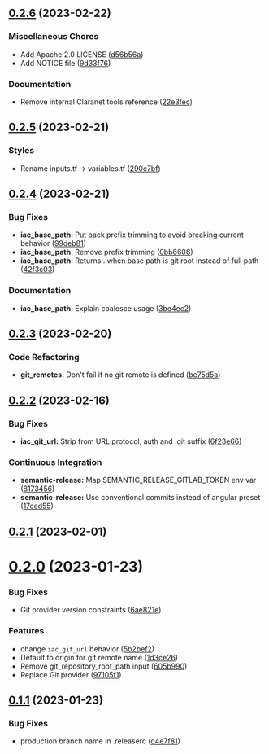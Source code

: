 ## [0.2.6](https://git.fr.clara.net/claranet/projects/cloud/ccoe/claranet-terraform-default-tags/compare/v0.2.5...v0.2.6) (2023-02-22)


### Miscellaneous Chores

* Add Apache 2.0 LICENSE ([d56b56a](https://git.fr.clara.net/claranet/projects/cloud/ccoe/claranet-terraform-default-tags/commit/d56b56ac4d33811d43729da1421badfcb90f7220))
* Add NOTICE file ([9d33f76](https://git.fr.clara.net/claranet/projects/cloud/ccoe/claranet-terraform-default-tags/commit/9d33f76ee03dbf5b401933bdcf8f1550075cb8a4))


### Documentation

* Remove internal Claranet tools reference ([22e3fec](https://git.fr.clara.net/claranet/projects/cloud/ccoe/claranet-terraform-default-tags/commit/22e3fecfbdb41b8e895a4532774e7b7461fd05dc))

## [0.2.5](https://git.fr.clara.net/claranet/projects/cloud/ccoe/claranet-terraform-default-tags/compare/v0.2.4...v0.2.5) (2023-02-21)


### Styles

* Rename inputs.tf -> variables.tf ([290c7bf](https://git.fr.clara.net/claranet/projects/cloud/ccoe/claranet-terraform-default-tags/commit/290c7bfaac6e241b1ca7f7daee2e67ffb98bad9d))

## [0.2.4](https://git.fr.clara.net/claranet/projects/cloud/ccoe/claranet-terraform-default-tags/compare/v0.2.3...v0.2.4) (2023-02-21)


### Bug Fixes

* **iac_base_path:** Put back prefix trimming to avoid breaking current behavior ([99deb81](https://git.fr.clara.net/claranet/projects/cloud/ccoe/claranet-terraform-default-tags/commit/99deb81cefaf8746551475f496e6fc7ec66db075))
* **iac_base_path:** Remove prefix trimming ([0bb6606](https://git.fr.clara.net/claranet/projects/cloud/ccoe/claranet-terraform-default-tags/commit/0bb66060294de087e6073bf9e5839940edbe7634))
* **iac_base_path:** Returns . when base path is git root instead of full path ([42f3c03](https://git.fr.clara.net/claranet/projects/cloud/ccoe/claranet-terraform-default-tags/commit/42f3c038d2d99b58ecda5ec44ea32e53eaea2aa9))


### Documentation

* **iac_base_path:** Explain coalesce usage ([3be4ec2](https://git.fr.clara.net/claranet/projects/cloud/ccoe/claranet-terraform-default-tags/commit/3be4ec257a96d08513b840bc3f240c2bfaadc29b))

## [0.2.3](https://git.fr.clara.net/claranet/projects/cloud/ccoe/claranet-terraform-default-tags/compare/v0.2.2...v0.2.3) (2023-02-20)


### Code Refactoring

* **git_remotes:** Don't fail if no git remote is defined ([be75d5a](https://git.fr.clara.net/claranet/projects/cloud/ccoe/claranet-terraform-default-tags/commit/be75d5ab0af8f12a7989977c46e3f69a458f9906))

## [0.2.2](https://git.fr.clara.net/claranet/projects/cloud/ccoe/claranet-terraform-default-tags/compare/v0.2.1...v0.2.2) (2023-02-16)


### Bug Fixes

* **iac_git_url:** Strip from URL protocol, auth and .git suffix ([6f23e66](https://git.fr.clara.net/claranet/projects/cloud/ccoe/claranet-terraform-default-tags/commit/6f23e661a2a7ba91ef417cd129c119626b19f230))


### Continuous Integration

* **semantic-release:** Map SEMANTIC_RELEASE_GITLAB_TOKEN env var ([8173456](https://git.fr.clara.net/claranet/projects/cloud/ccoe/claranet-terraform-default-tags/commit/81734566f1ecc5e5db37eea83ee8a985275435ea))
* **semantic-release:** Use conventional commits instead of angular preset ([17ced55](https://git.fr.clara.net/claranet/projects/cloud/ccoe/claranet-terraform-default-tags/commit/17ced55a8e47d506424b65829ecbdd174569851c))

## [0.2.1](https://git.fr.clara.net/claranet/projects/cloud/ccoe/claranet-terraform-default-tags/compare/v0.2.0...v0.2.1) (2023-02-01)

# [0.2.0](https://git.fr.clara.net/claranet/projects/cloud/ccoe/claranet-terraform-default-tags/compare/v0.1.1...v0.2.0) (2023-01-23)


### Bug Fixes

* Git provider version constraints ([6ae821e](https://git.fr.clara.net/claranet/projects/cloud/ccoe/claranet-terraform-default-tags/commit/6ae821e2f4bd4f03e5507428ab4832ee99aab19a))


### Features

* change `iac_git_url` behavior ([5b2bef2](https://git.fr.clara.net/claranet/projects/cloud/ccoe/claranet-terraform-default-tags/commit/5b2bef2d48a5bc9c4100f3b73b4f2b280424d51d))
* Default to origin for git remote name ([1d3ce26](https://git.fr.clara.net/claranet/projects/cloud/ccoe/claranet-terraform-default-tags/commit/1d3ce2632869598424d9327ab796802c41bc3459))
* Remove git_repository_root_path input ([605b990](https://git.fr.clara.net/claranet/projects/cloud/ccoe/claranet-terraform-default-tags/commit/605b990510a6632114f4b5cf48c1a9df82fe3380))
* Replace Git provider ([97105f1](https://git.fr.clara.net/claranet/projects/cloud/ccoe/claranet-terraform-default-tags/commit/97105f1a828246d1bfe1685600b4178b0ff2893f))

## [0.1.1](https://git.fr.clara.net/claranet/projects/cloud/ccoe/claranet-terraform-default-tags/compare/v0.1.0...v0.1.1) (2023-01-23)


### Bug Fixes

* production branch name in .releaserc ([d4e7f81](https://git.fr.clara.net/claranet/projects/cloud/ccoe/claranet-terraform-default-tags/commit/d4e7f8173c0c893d3488703d6bef22645f8b3ea5))

